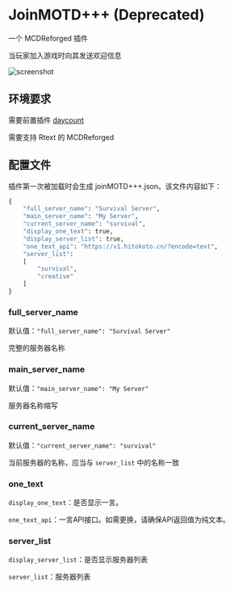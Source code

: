 # JoinMOTD+++ (Deprecated)

一个 MCDReforged 插件

当玩家加入游戏时向其发送欢迎信息

![screenshot](https://raw.githubusercontent.com/wyf0762/MCDReforged-Plugins/master/joinMOTD+++/screenshot.png)

## 环境要求

需要前置插件 [daycount](https://github.com/TISUnion/daycount)

需要支持 Rtext 的 MCDReforged

## 配置文件

插件第一次被加载时会生成 joinMOTD+++.json。该文件内容如下：

```python
{
	"full_server_name": "Survival Server",
	"main_server_name": "My Server",
    "current_server_name": "survival",
    "display_one_text": true,
    "display_server_list": true,
    "one_text_api": "https://v1.hitokoto.cn/?encode=text",
	"server_list":
	[
		"survival",
		"creative"
	]
}
```

### full_server_name

默认值：`"full_server_name": "Survival Server"`

完整的服务器名称

### main_server_name

默认值：`"main_server_name": "My Server"`

服务器名称缩写

### current_server_name

默认值：`"current_server_name": "survival"`

当前服务器的名称，应当与 `server_list` 中的名称一致

### one_text

`display_one_text`：是否显示一言。

`one_text_api`：一言API接口。如需更换，请确保API返回值为纯文本。

### server_list

`display_server_list`：是否显示服务器列表

`server_list`：服务器列表